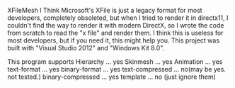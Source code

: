 XFileMesh
  I Think Microsoft's XFile is just a legacy format for most developers, completely obsoleted, but when I tried to render it in directx11, I couldn't find the way to render it with modern DirectX, so I wrote the code from scratch to read the "x file" and render them. I think this is useless for most developers, but if you need it, this might help you. This project was built with "Visual Studio 2012" and "Windows Kit 8.0".
  
This program supports
Hierarchy  ... yes
Skinmesh   ... yes
Animation  ... yes
text-format ... yes
binary-format ... yes
text-compressed ... no(may be yes. not tested.)
binary-compressed ... yes
template ... no (just ignore them)
